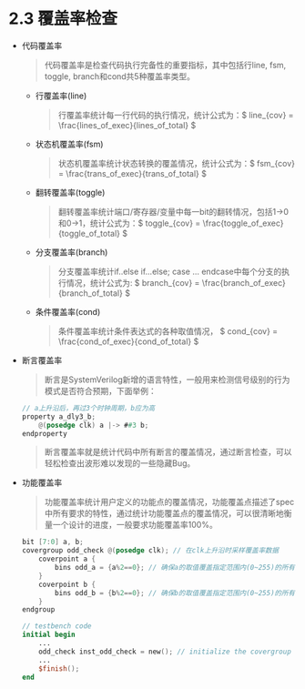 # 2.3 覆盖率检查

*   代码覆盖率

    > 代码覆盖率是检查代码执行完备性的重要指标，其中包括行line, fsm, toggle, branch和cond共5种覆盖率类型。

    *   行覆盖率(line)

        > 行覆盖率统计每一行代码的执行情况，统计公式为：$ line\_{cov} = \frac{lines\_of\_exec}{lines\_of\_total} $
    *   状态机覆盖率(fsm)

        > 状态机覆盖率统计状态转换的覆盖情况，统计公式为：$ fsm\_{cov} = \frac{trans\_of\_exec}{trans\_of\_total} $
    *   翻转覆盖率(toggle)

        > 翻转覆盖率统计端口/寄存器/变量中每一bit的翻转情况，包括1->0和0->1，统计公式为：$ toggle\_{cov} = \frac{toggle\_of\_exec}{toggle\_of\_total} $
    *   分支覆盖率(branch)

        > 分支覆盖率统计if..else if...else; case ... endcase中每个分支的执行情况，统计公式为: $ branch\_{cov} = \frac{branch\_of\_exec}{branch\_of\_total} $
    *   条件覆盖率(cond)

        > 条件覆盖率统计条件表达式的各种取值情况， $ cond\_{cov} = \frac{cond\_of\_exec}{cond\_of\_total} $
*   断言覆盖率

    > 断言是SystemVerilog新增的语言特性，一般用来检测信号级别的行为模式是否符合预期，下面举例：

    ```verilog
    // a上升沿后，再过3个时钟周期，b应为高
    property a_dly3_b;
        @(posedge clk) a |-> ##3 b;
    endproperty
    ```

    > 断言覆盖率就是统计代码中所有断言的覆盖情况，通过断言检查，可以轻松检查出波形难以发现的一些隐藏Bug。
*   功能覆盖率

    > 功能覆盖率统计用户定义的功能点的覆盖情况，功能覆盖点描述了spec中所有要求的特性，通过统计功能覆盖点的覆盖情况，可以很清晰地衡量一个设计的进度，一般要求功能覆盖率100%。

    ```verilog
    bit [7:0] a, b;
    covergroup odd_check @(posedge clk); // 在clk上升沿时采样覆盖率数据
        coverpoint a {
            bins odd_a = {a%2==0}; // 确保a的取值覆盖指定范围内(0~255)的所有偶数
        }
        coverpoint b {
            bins odd_b = {b%2==0}; // 确保b的取值覆盖指定范围内(0~255)的所有偶数
        }
    endgroup

    // testbench code
    initial begin
    	...
        odd_check inst_odd_check = new(); // initialize the covergroup
        ...
        $finish();
    end
    ```
